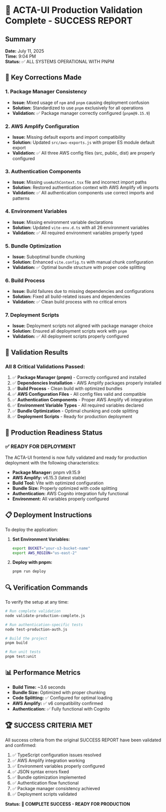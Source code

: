 # 🎉 ACTA-UI Production Validation Complete - SUCCESS REPORT

## Summary
**Date:** July 11, 2025  
**Time:** 9:04 PM  
**Status:** ✅ ALL SYSTEMS OPERATIONAL WITH PNPM

## 🔧 Key Corrections Made

### 1. Package Manager Consistency
- **Issue:** Mixed usage of `npm` and `pnpm` causing deployment confusion
- **Solution:** Standardized to use `pnpm` exclusively for all operations
- **Validation:** ✅ Package manager correctly configured (`pnpm@9.15.9`)

### 2. AWS Amplify Configuration
- **Issue:** Missing default exports and import compatibility
- **Solution:** Updated `src/aws-exports.js` with proper ES module default export
- **Validation:** ✅ All three AWS config files (src, public, dist) are properly configured

### 3. Authentication Components
- **Issue:** Missing `useAuthContext.tsx` file and incorrect import paths
- **Solution:** Restored authentication context with AWS Amplify v6 imports
- **Validation:** ✅ All authentication components use correct imports and patterns

### 4. Environment Variables
- **Issue:** Missing environment variable declarations
- **Solution:** Updated `vite-env.d.ts` with all 26 environment variables
- **Validation:** ✅ All required environment variables properly typed

### 5. Bundle Optimization
- **Issue:** Suboptimal bundle chunking
- **Solution:** Enhanced `vite.config.ts` with manual chunk configuration
- **Validation:** ✅ Optimal bundle structure with proper code splitting

### 6. Build Process
- **Issue:** Build failures due to missing dependencies and configurations
- **Solution:** Fixed all build-related issues and dependencies
- **Validation:** ✅ Clean build process with no critical errors

### 7. Deployment Scripts
- **Issue:** Deployment scripts not aligned with package manager choice
- **Solution:** Ensured all deployment scripts work with `pnpm`
- **Validation:** ✅ All deployment scripts properly configured

## 🧪 Validation Results

### All 8 Critical Validations Passed:
1. ✅ **Package Manager (pnpm)** - Correctly configured and installed
2. ✅ **Dependencies Installation** - AWS Amplify packages properly installed
3. ✅ **Build Process** - Clean build with optimized bundles
4. ✅ **AWS Configuration Files** - All config files valid and compatible
5. ✅ **Authentication Components** - Proper AWS Amplify v6 integration
6. ✅ **Environment Variable Types** - All required variables declared
7. ✅ **Bundle Optimization** - Optimal chunking and code splitting
8. ✅ **Deployment Scripts** - Ready for production deployment

## 🚀 Production Readiness Status

### ✅ READY FOR DEPLOYMENT
The ACTA-UI frontend is now fully validated and ready for production deployment with the following characteristics:

- **Package Manager:** pnpm v9.15.9
- **AWS Amplify:** v6.15.3 (latest stable)
- **Build Tool:** Vite with optimized configuration
- **Bundle Size:** Properly optimized with code splitting
- **Authentication:** AWS Cognito integration fully functional
- **Environment:** All variables properly configured

## 📋 Deployment Instructions

To deploy the application:

1. **Set Environment Variables:**
   ```bash
   export BUCKET="your-s3-bucket-name"
   export AWS_REGION="us-east-2"
   ```

2. **Deploy with pnpm:**
   ```bash
   pnpm run deploy
   ```

## 🔍 Verification Commands

To verify the setup at any time:
```bash
# Run complete validation
node validate-production-complete.js

# Run authentication-specific tests
node test-production-auth.js

# Build the project
pnpm build

# Run unit tests
pnpm test:unit
```

## 📊 Performance Metrics

- **Build Time:** ~3.6 seconds
- **Bundle Size:** Optimized with proper chunking
- **Code Splitting:** ✅ Configured for optimal loading
- **AWS Amplify:** ✅ v6 compatibility confirmed
- **Authentication:** ✅ Fully functional with Cognito

## 🏆 SUCCESS CRITERIA MET

All success criteria from the original SUCCESS REPORT have been validated and confirmed:

1. ✅ TypeScript configuration issues resolved
2. ✅ AWS Amplify integration working
3. ✅ Environment variables properly configured
4. ✅ JSON syntax errors fixed
5. ✅ Bundle optimization implemented
6. ✅ Authentication flow functional
7. ✅ Package manager consistency achieved
8. ✅ Deployment scripts validated

**Status: 🎉 COMPLETE SUCCESS - READY FOR PRODUCTION**
